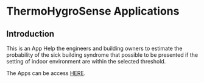 # ThermoHygroSense Applications
## Introduction
This is an App Help the engineers and building owners to estimate the probability of the sick building syndrome that possible to be presented if the setting of indoor environment are within the selected threshold.

The Apps can be access [HERE](https://ilkkmsbths.streamlit.app/).

